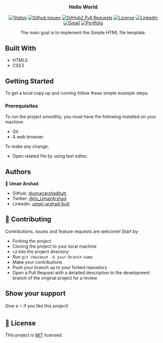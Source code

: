 <h3 align="center">Hello World</h3>

<div align="center">

[![Status](https://img.shields.io/badge/status-active-success.svg)](https://github.com/umairarshadbutt/Hello/)
[![Github Issues](https://img.shields.io/badge/GitHub-Issues-orange)](https://github.com/umairarshadbutt/Hello//issues)
[![GitHub2 Pull Requests](https://img.shields.io/badge/GitHub-Pull%20Requests-blue)](https://github.com/umairarshadbutt/Hello//pulls)
[![License](https://img.shields.io/badge/license-MIT-blue.svg)](/LICENSE)
[![Linkedin](https://img.shields.io/badge/-LinkedIn-blue?style=flat&logo=Linkedin&logoColor=white)](https://www.linkedin.com/in/umair-arshad-butt/)
[![Gmail](https://img.shields.io/badge/-Gmail-c14438?style=flat&logo=Gmail&logoColor=white)](mailto:Umair,umair6622@gmail.com)
[![Portfolio](https://img.shields.io/badge/umair--arshad-Portfolio-brightgreen)](https://umairarshad.me/)

</div>
<p align="center">The main goal is to implement the Simple HTML file template.</p>

## Built With

- HTML5
- CSS3

## Getting Started

To get a local copy up and running follow these simple example steps.

### Prerequisites

To run the project smoothly, you must have the following installed on your machine:

- Git
- A web browser.

To make any change,

- Open related file by using text editor.

## Authors

👤 **Umair Arshad**

- Github: [@umairarshadbutt](https://github.com/umairarshadbutt)
- Twitter: [@its_UmairArshad](https://twitter.com/its_UmairArshad)
- Linkedin: [umair-arshad-butt](https://www.linkedin.com/in/umair-arshad-butt/)

## 🤝 Contributing

Contributions, issues and feature requests are welcome! Start by:

- Forking the project
- Cloning the project to your local machine
- `cd` into the project directory
- Run `git checkout -b your-branch-name`
- Make your contributions
- Push your branch up to your forked repository
- Open a Pull Request with a detailed description to the development branch of the original project for a review

## Show your support

Give a ⭐️ if you like this project!

## 📝 License

This project is [MIT](LICENSE) licensed.
